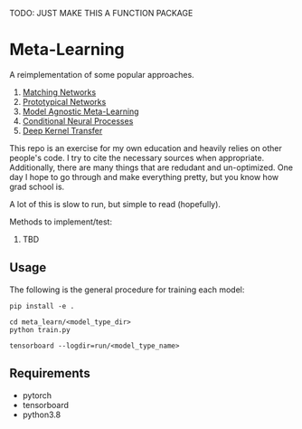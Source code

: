 TODO: JUST MAKE THIS A FUNCTION PACKAGE

# Meta-Learning

A reimplementation of some popular approaches.

1. [Matching Networks](https://arxiv.org/pdf/1606.04080.pdf)
2. [Prototypical Networks](https://arxiv.org/pdf/1703.05175.pdf)
3. [Model Agnostic Meta-Learning](http://proceedings.mlr.press/v70/finn17a/finn17a.pdf)
4. [Conditional Neural Processes](https://arxiv.org/pdf/1807.01613.pdf)
5. [Deep Kernel Transfer](https://proceedings.neurips.cc/paper/2020/file/b9cfe8b6042cf759dc4c0cccb27a6737-Paper.pdf)

This repo is an exercise for my own education and heavily relies on other people's code. I try to cite the necessary sources when appropriate. Additionally, there are many things that are redudant and un-optimized. One day I hope to go through and make everything pretty, but you know how grad school is.

A lot of this is slow to run, but simple to read (hopefully).

Methods to implement/test:

1. TBD

## Usage
The following is the general procedure for training each model:

```
pip install -e .

cd meta_learn/<model_type_dir>
python train.py

tensorboard --logdir=run/<model_type_name>

```

## Requirements
- pytorch
- tensorboard
- python3.8

